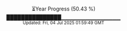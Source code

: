 <p align="center">
⏳Year Progress (50.43 %) <br>
███████████████▁▁▁▁▁▁▁▁▁▁▁▁▁▁▁ <br>
<sub>Updated: Fri, 04 Jul 2025 01:59:49 GMT</sub>
</p>

